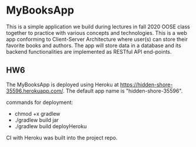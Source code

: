 # MyBooksApp

This is a simple application we build during lectures in fall 2020 OOSE class together to practice with various concepts and technologies. This 
is a web app conforming to Client-Server Architecture where user(s) can store their favorite books and authors. The app
will store data in a database and its backend functionalities are implemented as RESTful API end-points.

## HW6

The MyBooksApp is deployed using Heroku at https://hidden-shore-35596.herokuapp.com/. 
The default app name is "hidden-shore-35596".

commands for deployment:
* chmod +x gradlew
* ./gradlew build jar
* ./gradlew build deployHeroku

CI with Heroku was built into the project repo.